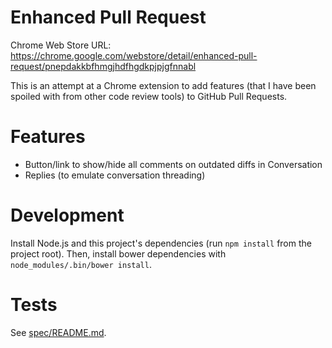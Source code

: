 # Enhanced Pull Request

Chrome Web Store URL:
https://chrome.google.com/webstore/detail/enhanced-pull-request/pnepdakkbfhmgjhdfhgdkpjpjgfnnabl

This is an attempt at a Chrome extension to add features (that I have been
spoiled with from other code review tools) to GitHub Pull Requests.


# Features

* Button/link to show/hide all comments on outdated diffs in Conversation
* Replies (to emulate conversation threading)


# Development

Install Node.js and this project's dependencies (run `npm install` from the
project root). Then, install bower dependencies with `node_modules/.bin/bower
install`.


# Tests

See [spec/README.md](https://github.com/tobyhs/enhanced_pull_request/blob/master/spec/README.md).
